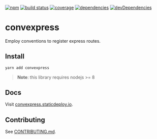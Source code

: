 [![npm](https://badge.fury.io/js/convexpress.svg)](https://badge.fury.io/js/convexpress)
[![build status](https://img.shields.io/circleci/project/github/staticdeploy/convexpress.svg)](https://circleci.com/gh/staticdeploy/convexpress)
[![coverage](https://codecov.io/github/staticdeploy/convexpress/coverage.svg?branch=master)](https://codecov.io/github/staticdeploy/convexpress?branch=master)
[![dependencies](https://david-dm.org/staticdeploy/convexpress.svg)](https://david-dm.org/staticdeploy/convexpress)
[![devDependencies](https://david-dm.org/staticdeploy/convexpress/dev-status.svg)](https://david-dm.org/staticdeploy/convexpress#info=devDependencies)

# convexpress

Employ conventions to register express routes.

## Install

```sh
yarn add convexpress
```

> **Note**: this library requires nodejs >= 8

## Docs

Visit [convexpress.staticdeploy.io](https://convexpress.staticdeploy.io).

## Contributing

See [CONTRIBUTING.md](./CONTRIBUTING.md).
